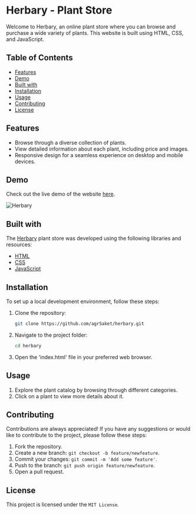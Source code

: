 # Herbary - Plant Store

Welcome to Herbary, an online plant store where you can browse and purchase a wide variety of plants. This website is built using HTML, CSS, and JavaScript.

## Table of Contents

- [Features](#features)
- [Demo](#demo)
- [Built with](#built-with)
- [Installation](#installation)
- [Usage](#usage)
- [Contributing](#contributing)
- [License](#license)

## Features

- Browse through a diverse collection of plants.
- View detailed information about each plant, including price and images.
- Responsive design for a seamless experience on desktop and mobile devices.

## Demo

Check out the live demo of the website [here](https://herbary.netlify.app/).


![Herbary](https://github.com/agrSaket/herbary/assets/134057654/c2eae401-b081-445c-bd04-bf9099f6348b)


## Built with

The [Herbary](https://herbary.netlify.app/) plant store was developed using the following libraries and resources:

- [HTML](https://www.w3schools.com/html/)<br>
- [CSS](https://www.w3schools.com/css/default.asp)<br>
- [JavaScript](https://www.w3schools.com/js/default.asp)

## Installation

To set up a local development environment, follow these steps:

1. Clone the repository:

   ```bash
   git clone https://github.com/agrSaket/herbary.git

2. Navigate to the project folder:
   ```bash
   cd herbary
4. Open the 'index.html' file in your preferred web browser.

## Usage
1. Explore the plant catalog by browsing through different categories.
2. Click on a plant to view more details about it.

## Contributing
Contributions are always appreciated! If you have any suggestions or would like to contribute to the project, please follow these steps:

1. Fork the repository.
2. Create a new branch: `git checkout -b feature/newfeature`.
3. Commit your changes: `git commit -m 'Add some feature'`.
4. Push to the branch: `git push origin feature/newfeature`.
5. Open a pull request.

## License
This project is licensed under the `MIT License`.
